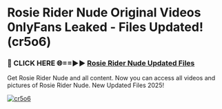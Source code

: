 # Rosie Rider Nude Original Videos 0nlyFans Leaked - Files Updated! (cr5o6)

<h3>🔴 CLICK HERE 🌐==►► <a href="https://tinyurl.com/5h6xmrr3" rel="nofollow">Rosie Rider Nude Updated Files</a></h3>

Get Rosie Rider Nude and all content. Now you can access all videos and pictures of Rosie Rider Nude. New Updated Files 2025!

[![cr5o6](https://i.imgur.com/KVD873Z.gif)](https://tinyurl.com/5h6xmrr3)
